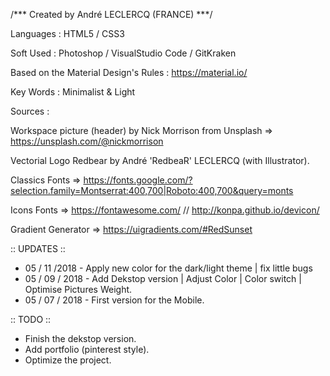 
/*** Created by André LECLERCQ (FRANCE) ***/

Languages : HTML5 / CSS3

Soft Used : Photoshop / VisualStudio Code / GitKraken


Based on the Material Design's Rules : https://material.io/

Key Words : Minimalist & Light


Sources : 

Workspace picture (header) by Nick Morrison from Unsplash => https://unsplash.com/@nickmorrison

Vectorial Logo Redbear by André 'RedbeaR' LECLERCQ (with Illustrator).

Classics Fonts => https://fonts.google.com/?selection.family=Montserrat:400,700|Roboto:400,700&query=monts


Icons Fonts => https://fontawesome.com/ // http://konpa.github.io/devicon/

Gradient Generator => https://uigradients.com/#RedSunset


:: UPDATES ::

- 05 / 11 /2018  - Apply new color for the dark/light theme | fix little bugs
- 05 / 09 / 2018 - Add Dekstop version | Adjust Color | Color switch | Optimise Pictures Weight.
- 05 / 07 / 2018 - First version for the Mobile.


:: TODO ::
- Finish the dekstop version.
- Add portfolio (pinterest style).
- Optimize the project.

